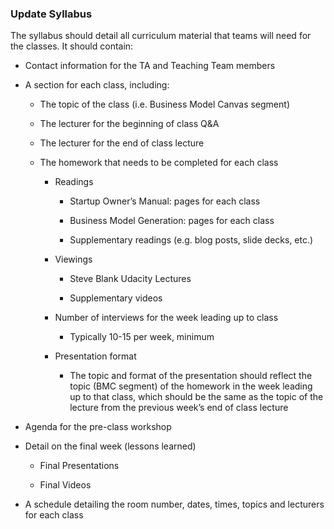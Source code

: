 ### Update Syllabus

The syllabus should detail all curriculum material that teams will need for the classes. It should contain:

* Contact information for the TA and Teaching Team members

* A section for each class, including:

    * The topic of the class (i.e. Business Model Canvas segment)

    * The lecturer for the beginning of class Q&A

    * The lecturer for the end of class lecture

    * The homework that needs to be completed for each class

        * Readings

            * Startup Owner’s Manual: pages for each class

            * Business Model Generation: pages for each class

            * Supplementary readings (e.g. blog posts, slide decks, etc.)

        * Viewings

            * Steve Blank Udacity Lectures

            * Supplementary videos

        * Number of interviews for the week leading up to class

            * Typically 10-15 per week, minimum

        * Presentation format

          * The topic and format of the presentation should reflect the topic (BMC segment) of the homework in the week leading up to that class, which should be the same as the topic of the lecture from the previous week’s end of class lecture

* Agenda for the pre-class workshop

* Detail on the final week (lessons learned)

    * Final Presentations

    * Final Videos

* A schedule detailing the room number, dates, times, topics and lecturers for each class
